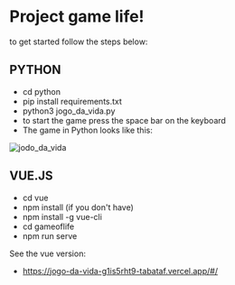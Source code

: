 # **Project  game life!**
to get started follow the steps below:

## PYTHON
* cd python
* pip install requirements.txt
* python3 jogo_da_vida.py
* to start the game press the space bar on the keyboard
* The game in Python looks like this:

![jodo_da_vida](https://user-images.githubusercontent.com/104364324/209416956-0261e188-df24-4dad-8d5a-55b99939b33d.gif)

## VUE.JS
* cd vue
* npm install (if you don't have)
* npm install -g vue-cli
* cd gameoflife
* npm run serve

See the vue version:
* https://jogo-da-vida-g1is5rht9-tabataf.vercel.app/#/

